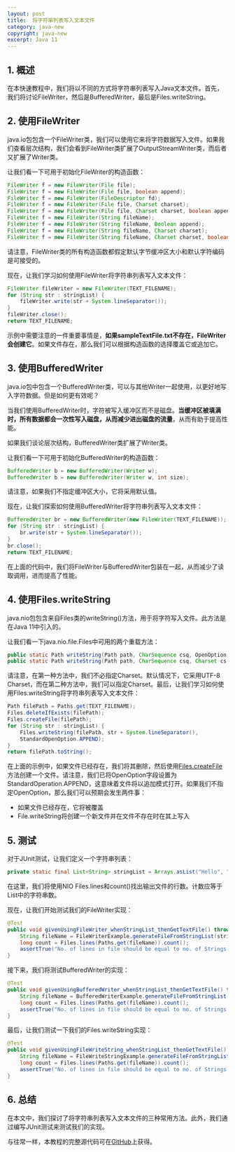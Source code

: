```yaml
---
layout: post
title:  将字符串列表写入文本文件
category: java-new
copyright: java-new
excerpt: Java 11
---
```


## 1. 概述

在本快速教程中，我们将以不同的方式将字符串列表写入Java文本文件。首先，我们将讨论FileWriter，然后是BufferedWriter，最后是Files.writeString。

## 2. 使用FileWriter

java.io包包含一个FileWriter类，我们可以使用它来将字符数据写入文件。如果我们查看层次结构，我们会看到FileWriter类扩展了OutputStreamWriter类，而后者又扩展了Writer类。

让我们看一下可用于初始化FileWriter的构造函数：

```java
FileWriter f = new FileWriter(File file);
FileWriter f = new FileWriter(File file, boolean append);
FileWriter f = new FileWriter(FileDescriptor fd);
FileWriter f = new FileWriter(File file, Charset charset);
FileWriter f = new FileWriter(File file, Charset charset, boolean append);
FileWriter f = new FileWriter(String fileName);
FileWriter f = new FileWriter(String fileName, Boolean append);
FileWriter f = new FileWriter(String fileName, Charset charset);
FileWriter f = new FileWriter(String fileName, Charset charset, boolean append);
```

请注意，FileWriter类的所有构造函数都假定默认字节缓冲区大小和默认字符编码是可接受的。

现在，让我们学习如何使用FileWriter将字符串列表写入文本文件：

```java
FileWriter fileWriter = new FileWriter(TEXT_FILENAME);
for (String str : stringList) {
    fileWriter.write(str + System.lineSeparator());
}
fileWriter.close();
return TEXT_FILENAME;
```

示例中需要注意的一件重要事情是，**如果sampleTextFile.txt不存在，FileWriter会创建它**。如果文件存在，那么我们可以根据构造函数的选择覆盖它或追加它。

## 3. 使用BufferedWriter

java.io包中包含一个BufferedWriter类，可以与其他Writer一起使用，以更好地写入字符数据。但是如何更有效呢？

当我们使用BufferedWriter时，字符被写入缓冲区而不是磁盘。**当缓冲区被填满时，所有数据都会一次性写入磁盘，从而减少进出磁盘的流量**，从而有助于提高性能。

如果我们谈论层次结构，BufferedWriter类扩展了Writer类。

让我们看一下可用于初始化BufferedWriter的构造函数：

```java
BufferedWriter b = new BufferedWriter(Writer w);
BufferedWriter b = new BufferedWriter(Writer w, int size);
```

请注意，如果我们不指定缓冲区大小，它将采用默认值。

现在，让我们探索如何使用BufferedWriter将字符串列表写入文本文件：

```java
BufferedWriter br = new BufferedWriter(new FileWriter(TEXT_FILENAME));
for (String str : stringList) {
    br.write(str + System.lineSeparator());
}
br.close();
return TEXT_FILENAME;
```

在上面的代码中，我们将FileWriter与BufferedWriter包装在一起，从而减少了读取调用，进而提高了性能。

## 4. 使用Files.writeString

java.nio包包含来自Files类的writeString()方法，用于将字符写入文件。此方法是在Java 11中引入的。

让我们看一下java.nio.file.Files中可用的两个重载方法：

```java
public static Path writeString(Path path, CharSequence csq, OpenOption... options) throws IOException
public static Path writeString(Path path, CharSequence csq, Charset cs, OpenOption... options) throws IOException
```

请注意，在第一种方法中，我们不必指定Charset。默认情况下，它采用UTF-8 Charset，而在第二种方法中，我们可以指定Charset。最后，让我们学习如何使用Files.writeString将字符串列表写入文本文件：

```java
Path filePath = Paths.get(TEXT_FILENAME);
Files.deleteIfExists(filePath);
Files.createFile(filePath);
for (String str : stringList) {
    Files.writeString(filePath, str + System.lineSeparator(),
    StandardOpenOption.APPEND);
}
return filePath.toString();
```

在上面的示例中，如果文件已经存在，我们将其删除，然后使用[Files.createFile](https://www.baeldung.com/java-how-to-create-a-file)方法创建一个文件。请注意，我们已将OpenOption字段设置为StandardOperation.APPEND，这意味着文件将以追加模式打开。如果我们不指定OpenOption，那么我们可以预期会发生两件事：

-   如果文件已经存在，它将被覆盖
-   File.writeString将创建一个新文件并在文件不存在时在其上写入

## 5. 测试

对于JUnit测试，让我们定义一个字符串列表：

```java
private static final List<String> stringList = Arrays.asList("Hello", "World");
```

在这里，我们将使用NIO Files.lines和count()找出输出文件的行数。计数应等于List中的字符串数。

现在，让我们开始测试我们的FileWriter实现：

```java
@Test
public void givenUsingFileWriter_whenStringList_thenGetTextFile() throws IOException {
    String fileName = FileWriterExample.generateFileFromStringList(stringList);
    long count = Files.lines(Paths.get(fileName)).count();
    assertTrue("No. of lines in file should be equal to no. of Strings in List", ((int) count) == stringList.size());
}
```

接下来，我们将测试BufferedWriter的实现：

```java
@Test
public void givenUsingBufferedWriter_whenStringList_thenGetTextFile() throws IOException {
    String fileName = BufferedWriterExample.generateFileFromStringList(stringList);
    long count = Files.lines(Paths.get(fileName)).count();
    assertTrue("No. of lines in file should be equal to no. of Strings in List", ((int) count) == stringList.size());
}
```

最后，让我们测试一下我们的Files.writeString实现：

```java
@Test
public void givenUsingFileWriteString_whenStringList_thenGetTextFile() throws IOException {
    String fileName = FileWriteStringExample.generateFileFromStringList(stringList);
    long count = Files.lines(Paths.get(fileName)).count();
    assertTrue("No. of lines in file should be equal to no. of Strings in List", ((int) count) == stringList.size());
}
```

## 6. 总结

在本文中，我们探讨了将字符串列表写入文本文件的三种常用方法。此外，我们通过编写JUnit测试来测试我们的实现。

与往常一样，本教程的完整源代码可在[GitHub](https://github.com/tuyucheng7/taketoday-tutorial4j/tree/master/java-core-modules/java-11-3)上获得。